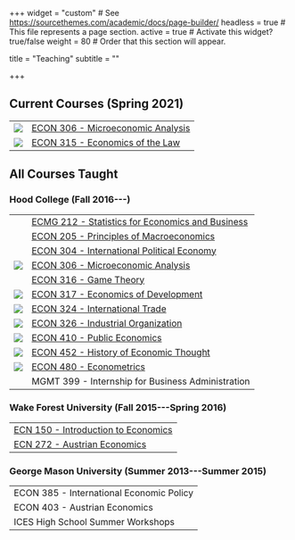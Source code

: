 +++
widget = "custom"  # See https://sourcethemes.com/academic/docs/page-builder/
headless = true  # This file represents a page section.
active = true  # Activate this widget? true/false
weight = 80  # Order that this section will appear.

title = "Teaching"
subtitle = ""

+++

## Current Courses (Spring 2021)

|    |     |
|:---:|:----|
| ![](https://nostalgic-mcnulty-931307.netlify.app/img/micro_hex.png) | [ECON 306 - Microeconomic Analysis](http://microS21.classes.ryansafner.com) |
| ![](https://nostalgic-mcnulty-931307.netlify.app/img/law_hex.png) | [ECON 315 - Economics of the Law](http://lawS21.classes.ryansafner.com) |

## All Courses Taught

### Hood College (Fall 2016---)

|    |     |
|:---:|:----|
|     | [ECMG 212 - Statistics for Economics and Business](courses/ECMG212) |
|     | [ECON 205 - Principles of Macroeconomics](courses/ECON205) |
|     | [ECON 304 - International Political Economy](courses/ECON304) |
| ![](https://nostalgic-mcnulty-931307.netlify.app/img/micro_hex.png) | [ECON 306 - Microeconomic Analysis](http://microF20.classes.ryansafner.com) |
|     | [ECON 316 - Game Theory](courses/ECON316) |
| ![](https://nostalgic-mcnulty-931307.netlify.app/img/dev_hex.png) | [ECON 317 - Economics of Development](https://devf19.classes.ryansafner.com) |
| ![](https://nostalgic-mcnulty-931307.netlify.app/img/trade_hex.png) | [ECON 324 - International Trade](http://tradeF20.classes.ryansafner.com) |
| ![](https://nostalgic-mcnulty-931307.netlify.app/img/io_hex.png) | [ECON 326 - Industrial Organization](https://ios20.classes.ryansafner.com) |
| ![](https://nostalgic-mcnulty-931307.netlify.app/img/public_hex.png) | [ECON 410 - Public Economics](https://publics20.classes.ryansafner.com) |
| ![](https://nostalgic-mcnulty-931307.netlify.app/img/thought_hex.png) | [ECON 452 - History of Economic Thought](http://thoughtF20.classes.ryansafner.com) |
| ![](https://nostalgic-mcnulty-931307.netlify.app/img/metrics_hex.png) | [ECON 480 - Econometrics](http://metricsF20.classes.ryansafner.com) |
|    | MGMT 399 - Internship for Business Administration |

### Wake Forest University (Fall 2015---Spring 2016)

|     |
|:----|
| [ECN 150 - Introduction to Economics](https://www.dropbox.com/s/w03rizmeov387tb/ECN_150C_Syllabus_Safner.pdf?dl=0) |
| [ECN 272 - Austrian Economics](https://www.dropbox.com/s/f1ddw84rggv7zod/Austrian_Economics_Syllabus.pdf?dl=0) |

### George Mason University (Summer 2013---Summer 2015)

|     |
|:----|
| ECON 385 - International Economic Policy |
| ECON 403 - Austrian Economics |
| ICES High School Summer Workshops |
